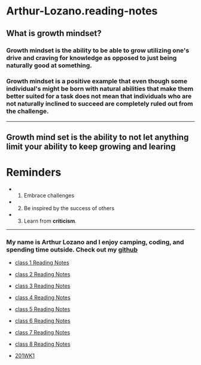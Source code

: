 # Arthur-Lozano.reading-notes
## What is growth mindset?
### Growth mindset is the ability to be able to grow utilizing one's drive and craving for knowledge as opposed to just being naturally good at something.
### Growth mindset is a positive example that even though some individual's might be born with natural abilities that make them better suited for a task does not mean that individuals who are not naturally inclined to succeed are completely ruled out from the challenge.  
---
## Growth mind set is the ability to **not** let anything limit your ability to keep growing and learing
# Reminders
- 1. Embrace challenges 
- 2. Be inspired by the success of others 
- 3. Learn from **criticism**.
---


### My name is Arthur Lozano and I enjoy camping, coding, and spending time outside.  Check out my [github](https://github.com/Arthur-Lozano)



- [class 1 Reading Notes](class1.md)

- [class 2 Reading Notes](class2.md)

- [class 3 Reading Notes](class3.md)

- [class 4 Reading Notes](class4.md)

- [class 5 Reading Notes](class5.md)

- [class 6 Reading Notes](class6.md)

- [class 7 Reading Notes](class7.md)

- [class 8 Reading Notes](class8.md)

- [201WK1](201class1.md)











